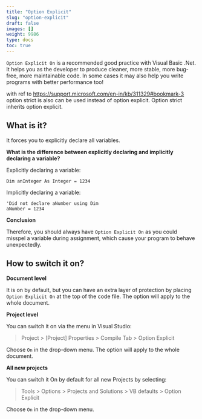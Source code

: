 ```yaml
---
title: "Option Explicit"
slug: "option-explicit"
draft: false
images: []
weight: 9986
type: docs
toc: true
---
```


`Option Explicit On` is a recommended good practice with Visual Basic .Net. It helps you as the developer to produce cleaner, more stable, more bug-free, more maintainable code. In some cases it may also help you write programs with better performance too!

with ref to https://support.microsoft.com/en-in/kb/311329#bookmark-3 option strict is also can be used instead of option explicit. Option strict inherits option explicit.

## What is it?
It forces you to explicitly declare all variables.

**What is the difference between explicitly declaring and implicitly declaring a variable?**

Explicitly declaring a variable:

    Dim anInteger As Integer = 1234

Implicitly declaring a variable:

    'Did not declare aNumber using Dim
    aNumber = 1234

**Conclusion**

Therefore, you should always have `Option Explicit On` as you could misspel a variable during assignment, which cause your program to behave unexpectedly.

## How to switch it on?
**Document level**

It is on by default, but you can have an extra layer of protection by placing `Option Explicit On` at the top of the code file. The option will apply to the whole document.

**Project level**

You can switch it on via the menu in Visual Studio:
> Project > [Project] Properties > Compile Tab > Option Explicit 

Choose `On` in the drop-down menu. The option will apply to the whole document.

**All new projects**

You can switch it On by default for all new Projects by selecting:
> Tools > Options > Projects and Solutions > VB defaults > Option Explicit

Choose `On` in the drop-down menu.

